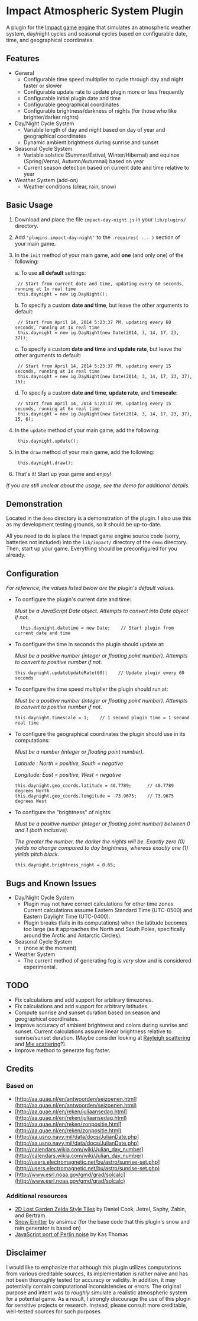 # Impact Atmospheric System Plugin

A plugin for the [Impact game engine](http://impactjs.com) that simulates an atmospheric weather system, day/night cycles and seasonal cycles based on configurable date, time, and geographical coordinates.


## Features

* General
    * Configurable time speed multiplier to cycle through day and night faster or slower
    * Configurable update rate to update plugin more or less frequently
    * Configurable initial plugin date and time
    * Configurable geographical coordinates
    * Configurable brightness/darkness of nights (for those who like brighter/darker nights)
* Day/Night Cycle System
    * Variable length of day and night based on day of year and geographical coordinates
    * Dynamic ambient brightness during sunrise and sunset
* Seasonal Cycle System
    * Variable solstice (Summer/Estival, Winter/Hibernal) and equinox (Spring/Vernal, Autumn/Autumnal) based on year
    * Current season detection based on current date and time relative to year
* Weather System (add-on)
    * Weather conditions (clear, rain, snow)


## Basic Usage

1. Download and place the file `impact-day-night.js` in your `lib/plugins/` directory.

2. Add `'plugins.impact-day-night'` to the `.requires( ... )` section of your main game.

3. In the `init` method of your main game, add **one** (and only one) of the following:

    a. To use **all default** settings:

        // Start from current date and time, updating every 60 seconds, running at 1x real time
        this.daynight = new ig.DayNight();

    b. To specify a custom **date and time**, but leave the other arguments to default:

        // Start from April 14, 2014 5:23:37 PM, updating every 60 seconds, running at 1x real time
        this.daynight = new ig.DayNight(new Date(2014, 3, 14, 17, 23, 37));

    c. To specify a custom **date and time** and **update rate**, but leave the other arguments to default:

        // Start from April 14, 2014 5:23:37 PM, updating every 15 seconds, running at 1x real time
        this.daynight = new ig.DayNight(new Date(2014, 3, 14, 17, 23, 37), 15);

    d. To specify a custom **date and time**, **update rate**, and **timescale**:

        // Start from April 14, 2014 5:23:37 PM, updating every 15 seconds, running at 6x real time
        this.daynight = new ig.DayNight(new Date(2014, 3, 14, 17, 23, 37), 15, 6);

4. In the `update` method of your main game, add the following:

        this.daynight.update();

5. In the `draw` method of your main game, add the following:

        this.daynight.draw();

6. That's it! Start up your game and enjoy!

*If you are still unclear about the usage, see the demo for additional details.*


## Demonstration

Located in the `demo` directory is a demonstration of the plugin. I also use this as my development testing grounds, so it should be up-to-date.

All you need to do is place the Impact game engine source code (sorry, batteries not included) into the `lib/impact/` directory of the `demo` directory. Then, start up your game. Everything should be preconfigured for you already.


## Configuration

*For reference, the values listed below are the plugin's default values.*

* To configure the plugin's current date and time:

    *Must be a JavaScript Date object. Attempts to convert into Date object if not.*

        this.daynight.datetime = new Date;    // Start plugin from current date and time

* To configure the time in seconds the plugin should update at:

  *Must be a positive number (integer or floating point number). Attempts to convert to positive number if not.*

      this.daynight.updateUpdateRate(60);    // Update plugin every 60 seconds

* To configure the time speed multiplier the plugin should run at:

  *Must be a positive number (integer or floating point number). Attempts to convert to positive number if not.*

      this.daynight.timescale = 1;    // 1 second plugin time = 1 second real time

* To configure the geographical coordinates the plugin should use in its computations:

  *Must be a number (integer or floating point number).*

  *Latitude : North = positive, South = negative*

  *Longitude: East  = positive, West  = negative*

      this.daynight.geo_coords.latitude = 40.7789;      // 40.7789 degrees North
      this.daynight.geo_coords.longitude = -73.9675;    // 73.9675 degrees West

* To configure the "brightness" of nights:

  *Must be a positive number (integer or floating point number) between 0 and 1 (both inclusive).*

  *The greater the number, the darker the nights will be. Exactly zero (0) yields no change compared to day brightness, whereas exactly one (1) yields pitch black.*

      this.daynight.brightness_night = 0.65;


## Bugs and Known Issues

* Day/Night Cycle System
    * Plugin may not have correct calculations for other time zones. Current calculations assume Eastern Standard Time (UTC-0500) and Eastern Daylight Time (UTC-0400).
    * Plugin breaks (fails in its computations) when the latitude becomes too large (as it approaches the North and South Poles, specifically around the Arctic and Antarctic Circles).
* Seasonal Cycle System
    * (none at the moment)
* Weather System
    * The current method of generating fog is *very* slow and is considered experimental.


## TODO

* Fix calculations and add support for arbitrary timezones.
* Fix calculations and add support for arbitrary latitudes.
* Compute sunrise and sunset duration based on season and geographical coordinates.
* Improve accuracy of ambient brightness and colors during sunrise and sunset. Current calculations assume linear brightness relative to sunrise/sunset duration. (Maybe consider looking at [Rayleigh scattering](http://en.wikipedia.org/wiki/Rayleigh_scattering) and [Mie scattering](http://en.wikipedia.org/wiki/Mie_scattering)?).
* Improve method to generate fog faster.


## Credits

### Based on

* [http://aa.quae.nl/en/antwoorden/seizoenen.html](http://aa.quae.nl/en/antwoorden/seizoenen.html)
* [http://aa.quae.nl/en/reken/juliaansedag.html](http://aa.quae.nl/en/reken/juliaansedag.html)
* [http://aa.quae.nl/en/reken/zonpositie.html](http://aa.quae.nl/en/reken/zonpositie.html)
* [http://aa.usno.navy.mil/data/docs/JulianDate.php](http://aa.usno.navy.mil/data/docs/JulianDate.php)
* [http://calendars.wikia.com/wiki/Julian_day_number](http://calendars.wikia.com/wiki/Julian_day_number)
* [http://users.electromagnetic.net/bu/astro/sunrise-set.php](http://users.electromagnetic.net/bu/astro/sunrise-set.php)
* [http://www.esrl.noaa.gov/gmd/grad/solcalc](http://www.esrl.noaa.gov/gmd/grad/solcalc)

### Additional resources

* [2D Lost Garden Zelda Style Tiles](http://opengameart.org/content/2d-lost-garden-zelda-style-tiles-resized-to-32x32-with-additions) by Daniel Cook, Jetrel, Saphy, Zabin, and Bertram
* [Snow Emitter](https://github.com/ansimuz/snow-emitter) by ansimuz (for the base code that this plugin's snow and rain generator is based on)
* [JavaScript port of Perlin noise](http://asserttrue.blogspot.com/2011/12/perlin-noise-in-javascript_31.html) by Kas Thomas


## Disclaimer

I would like to emphasize that although this plugin utilizes computations from various creditable sources, its implementation is rather naive and has not been thoroughly tested for accuracy or validity. In addition, it may potentially contain computational inconsistencies or errors. The original purpose and intent was to *roughly* simulate a realistic atmospheric system for a potential game. As a result, I strongly discourage the use of this plugin for sensitive projects or research. Instead, please consult more creditable, well-tested sources for such purposes.

